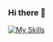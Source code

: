 ### Hi there 👋

[![My Skills](https://skillicons.dev/icons?i=java,kotlin,flutter,dart,python,django&theme=light&perline=6)](https://atyscode.ir)
<!--
**hharddy/hharddy** is a ✨ _special_ ✨ repository because its `README.md` (this file) appears on your GitHub profile.

Here are some ideas to get you started:

- 🔭 I’m currently working on ...
- 🌱 I’m currently learning ...
- 👯 I’m looking to collaborate on ...
- 🤔 I’m looking for help with ...
- 💬 Ask me about ...
- 📫 How to reach me: ...
- 😄 Pronouns: ...
- ⚡ Fun fact: ...
-->
